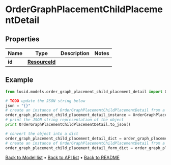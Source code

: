 # OrderGraphPlacementChildPlacementDetail


## Properties
Name | Type | Description | Notes
------------ | ------------- | ------------- | -------------
**id** | [**ResourceId**](ResourceId.md) |  | 

## Example

```python
from lusid.models.order_graph_placement_child_placement_detail import OrderGraphPlacementChildPlacementDetail

# TODO update the JSON string below
json = "{}"
# create an instance of OrderGraphPlacementChildPlacementDetail from a JSON string
order_graph_placement_child_placement_detail_instance = OrderGraphPlacementChildPlacementDetail.from_json(json)
# print the JSON string representation of the object
print OrderGraphPlacementChildPlacementDetail.to_json()

# convert the object into a dict
order_graph_placement_child_placement_detail_dict = order_graph_placement_child_placement_detail_instance.to_dict()
# create an instance of OrderGraphPlacementChildPlacementDetail from a dict
order_graph_placement_child_placement_detail_form_dict = order_graph_placement_child_placement_detail.from_dict(order_graph_placement_child_placement_detail_dict)
```
[Back to Model list](../README.md#documentation-for-models) &#8226; [Back to API list](../README.md#documentation-for-api-endpoints) &#8226; [Back to README](../README.md)


